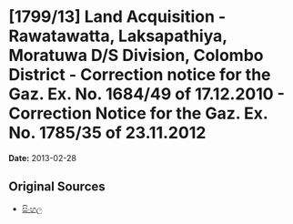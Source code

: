 # [1799/13] Land Acquisition - Rawatawatta, Laksapathiya, Moratuwa D/S Division, Colombo District - Correction notice for the Gaz. Ex. No. 1684/49 of 17.12.2010 - Correction Notice for the Gaz. Ex. No. 1785/35 of 23.11.2012

**Date:** 2013-02-28

## Original Sources

- [සිංහල](https://documents.gov.lk/view/extra-gazettes/2013/2/1799-13_S.pdf)
